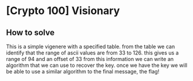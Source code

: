 # [Crypto 100] Visionary

## How to solve

This is a simple vigenere with a specified table.
from the table we can identify that the range of ascii values are from 33 to 126.
this gives us a range of 94 and an offset of 33 from this information we can write
an algorithm that we can use to recover the key. once we have the key we will
be able to use a similar algorithm to the final message, the flag!
